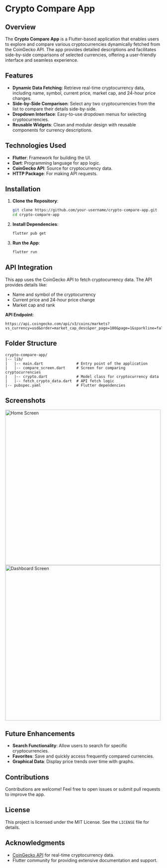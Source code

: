 # Crypto Compare App

## Overview
The **Crypto Compare App** is a Flutter-based application that enables users to explore and compare various cryptocurrencies dynamically fetched from the CoinGecko API. The app provides detailed descriptions and facilitates side-by-side comparisons of selected currencies, offering a user-friendly interface and seamless experience.

## Features
- **Dynamic Data Fetching**: Retrieve real-time cryptocurrency data, including name, symbol, current price, market cap, and 24-hour price changes.
- **Side-by-Side Comparison**: Select any two cryptocurrencies from the list to compare their details side-by-side.
- **Dropdown Interface**: Easy-to-use dropdown menus for selecting cryptocurrencies.
- **Reusable Widgets**: Clean and modular design with reusable components for currency descriptions.

## Technologies Used
- **Flutter**: Framework for building the UI.
- **Dart**: Programming language for app logic.
- **CoinGecko API**: Source for cryptocurrency data.
- **HTTP Package**: For making API requests.

## Installation
1. **Clone the Repository**:
   ```bash
   git clone https://github.com/your-username/crypto-compare-app.git
   cd crypto-compare-app
   ```

2. **Install Dependencies**:
   ```bash
   flutter pub get
   ```

3. **Run the App**:
   ```bash
   flutter run
   ```

## API Integration
This app uses the CoinGecko API to fetch cryptocurrency data. The API provides details like:
- Name and symbol of the cryptocurrency
- Current price and 24-hour price change
- Market cap and rank

**API Endpoint**: 
```
https://api.coingecko.com/api/v3/coins/markets?vs_currency=usd&order=market_cap_desc&per_page=100&page=1&sparkline=false
```

## Folder Structure
```
crypto-compare-app/
|-- lib/
|   |-- main.dart               # Entry point of the application
|   |-- compare_screen.dart     # Screen for comparing cryptocurrencies
|   |-- crypto.dart             # Model class for cryptocurrency data
|   |-- fetch_crypto_data.dart  # API fetch logic
|-- pubspec.yaml                # Flutter dependencies
```

## Screenshots

<!-- Resize the Home Screen image -->
<img src="assets/Screnshots/HomePage_SS.jpg" alt="Home Screen" width="500" />

<!-- Resize the Dashboard Screen image -->
<img src="assets/Screnshots/Dashboard_SS.jpg" alt="Dashboard Screen" width="500" />


## Future Enhancements
- **Search Functionality**: Allow users to search for specific cryptocurrencies.
- **Favorites**: Save and quickly access frequently compared currencies.
- **Graphical Data**: Display price trends over time with graphs.

## Contributions
Contributions are welcome! Feel free to open issues or submit pull requests to improve the app.

## License
This project is licensed under the MIT License. See the `LICENSE` file for details.

## Acknowledgments
- [CoinGecko API](https://www.coingecko.com/en/api) for real-time cryptocurrency data.
- Flutter community for providing extensive documentation and support.
